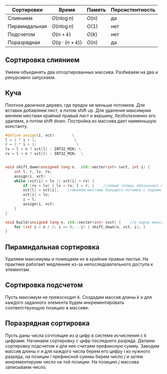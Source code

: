 | Сортировки | Время | Память |  Персистентность | 
|------------|------------|------------|------------|
| Слиянием | $O(n \log{n})$ | $O(n)$ | да |
| Пирамидальная | $O(n \log{n})$ | $O(1)$ | нет | 
| Подсчетом | $O(n + k)$ | $O(k)$ | нет | 
| Поразрядная | $O(q \cdot (n + k))$| $O(n)$ | да | 



## Сортировка слиянием
Умеем объединять два отсортированных массива. Разбиваем на два и рекурсивно запускаем.

## Куча
Плотное двоичное дерево, где предок не меньше потомков. Для вставки добавляем лист, а потом shift up. Для удаления максимума меняем местами крайний правый лист и вершину, безболезненно его удаляем, а потом shift down. Постройка из массива дает наименьшую константу.

```cpp
#define assign(i, vct)        \
l = 2 * i + 1;                 \
r = 2 * i + 2;                  \
lv = l < n ? vct[l] : INT32_MIN; \
rv = l < n ? vct[r] : INT32_MIN;  \


void shift_down(unsigned long n,  std::vector<int> &vct, int i) {
    int l, r, lv, rv;
    assign(i, vct)
    while (vct[i] < lv || vct[i] < rv) {
        if (rv > lv) { lv = rv; l = r; }    //левый теперь обозначает большего потомка
        vct[l] = vct[i];    //меняем местами большего потомка с корнем
        vct[i] = lv;
        i = l;
        assign(i, vct)
    }
}

void build(unsigned long n, std::vector<int> &vct) {    //в корне максимум
    for (int i = n / 2; i >= 0; --i) { shift_down(n, vct, i); }
}
```

## Пирамидальная сортировка
Удаляем максимумы и помещаем их в крайние правые листья. На практике работает медленнее из-за непоследовательного доступа к элементам.

## Сортировка подсчетом
Пусть максимум не превосходит $k$. Создадим массив длины $k$ и для каждого заданного элемента будем инкрементировать соответствующую позицию в массиве.

## Поразрядная сортировка
Пусть даны числа сочтоящие из $q$ цифр в системе исчисления с $k$ цифрами. Начинаем сортировку с цифр последнего разряда. Делаем сортировку подсчетом и для нее считаем префиксную сумму. Заводим массив длины $n$ и для каждого числа берем его цифру $i$ из нужного разряда, на позиции $i$ префиксной суммы берем число $j$ и затем инкрементируем число на той позиции. На позицию $j$ массива записываем число. 

